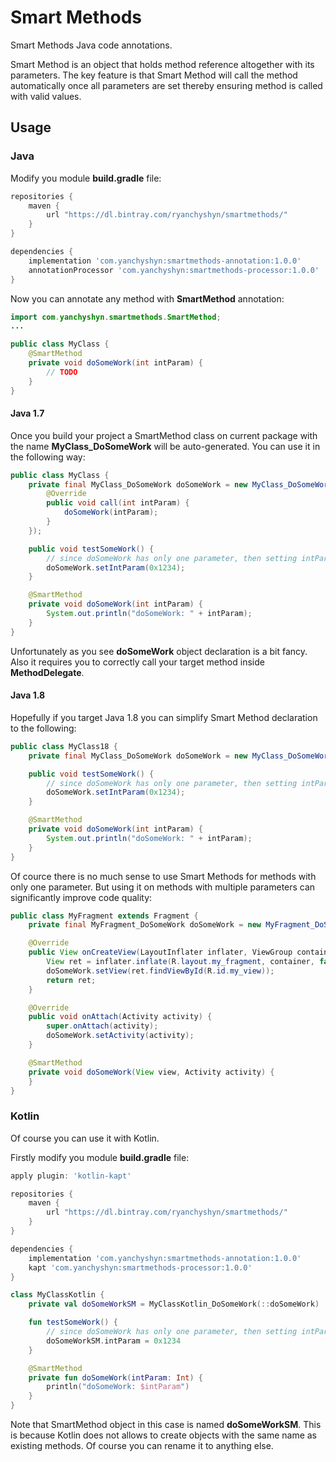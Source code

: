 # Smart Methods
Smart Methods Java code annotations.

Smart Method is an object that holds method reference altogether with its parameters. The key feature is that Smart Method will call the method automatically once all parameters are set thereby ensuring method is called with valid values.

## Usage
### Java
Modify you module **build.gradle** file:
```Groovy
repositories {
    maven {
        url "https://dl.bintray.com/ryanchyshyn/smartmethods/"
    }
}

dependencies {
    implementation 'com.yanchyshyn:smartmethods-annotation:1.0.0'
    annotationProcessor 'com.yanchyshyn:smartmethods-processor:1.0.0'
}
```

Now you can annotate any method with **SmartMethod** annotation:

```Java
import com.yanchyshyn.smartmethods.SmartMethod;
...

public class MyClass {
	@SmartMethod
	private void doSomeWork(int intParam) {
		// TODO
	}
}
```

#### Java 1.7
Once you build your project a SmartMethod class on current package with the name **MyClass_DoSomeWork** will be auto-generated.
You can use it in the following way:
```Java
public class MyClass {
	private final MyClass_DoSomeWork doSomeWork = new MyClass_DoSomeWork(new MyClass_DoSomeWork.MethodDelegate() {
		@Override
		public void call(int intParam) {
			doSomeWork(intParam);
		}
	});

	public void testSomeWork() {
		// since doSomeWork has only one parameter, then setting intParam will cause to call doSomeWork method
		doSomeWork.setIntParam(0x1234);
	}

	@SmartMethod
	private void doSomeWork(int intParam) {
		System.out.println("doSomeWork: " + intParam);
	}
}
```

Unfortunately as you see **doSomeWork** object declaration is a bit fancy. Also it requires you to correctly call your target method inside **MethodDelegate**.

#### Java 1.8
Hopefully if you target Java 1.8 you can simplify Smart Method declaration to the following:
```Java
public class MyClass18 {
	private final MyClass_DoSomeWork doSomeWork = new MyClass_DoSomeWork(this::doSomeWork);

	public void testSomeWork() {
		// since doSomeWork has only one parameter, then setting intParam will cause to call doSomeWork method
		doSomeWork.setIntParam(0x1234);
	}

	@SmartMethod
	private void doSomeWork(int intParam) {
		System.out.println("doSomeWork: " + intParam);
	}
}
```

Of cource there is no much sense to use Smart Methods for methods with only one parameter. But using it on methods with multiple parameters can significantly improve code quality:
```Java
public class MyFragment extends Fragment {
	private final MyFragment_DoSomeWork doSomeWork = new MyFragment_DoSomeWork(this::doSomeWork);

	@Override
	public View onCreateView(LayoutInflater inflater, ViewGroup container, Bundle savedInstanceState) {
		View ret = inflater.inflate(R.layout.my_fragment, container, false);
		doSomeWork.setView(ret.findViewById(R.id.my_view));
		return ret;
	}

	@Override
	public void onAttach(Activity activity) {
		super.onAttach(activity);
		doSomeWork.setActivity(activity);
	}

	@SmartMethod
	private void doSomeWork(View view, Activity activity) {
	}
}
```

### Kotlin
Of course you can use it with Kotlin.

Firstly modify you module **build.gradle** file:
```Groovy
apply plugin: 'kotlin-kapt'

repositories {
    maven {
        url "https://dl.bintray.com/ryanchyshyn/smartmethods/"
    }
}

dependencies {
    implementation 'com.yanchyshyn:smartmethods-annotation:1.0.0'
    kapt 'com.yanchyshyn:smartmethods-processor:1.0.0'
}
```

```Kotlin
class MyClassKotlin {
	private val doSomeWorkSM = MyClassKotlin_DoSomeWork(::doSomeWork)

	fun testSomeWork() {
		// since doSomeWork has only one parameter, then setting intParam will cause to call doSomeWork method
		doSomeWorkSM.intParam = 0x1234
	}

	@SmartMethod
	private fun doSomeWork(intParam: Int) {
		println("doSomeWork: $intParam")
	}
}
```

Note that SmartMethod object in this case is named **doSomeWorkSM**. This is because Kotlin does not allows to create objects with the same name as existing methods. Of course you can rename it to anything else.
